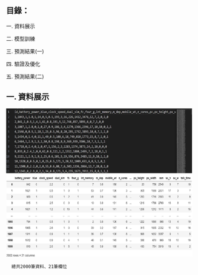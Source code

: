 目錄：
-------------------------------------------------------------------
一. 資料展示

二. 模型訓練

三. 預測結果(一)

四. 驗證及優化

五. 預測結果(二)

一. 資料展示
-----------------------------------------------------------------
<img src="https://github.com/tank11110/young/blob/master/Side%20Project/%E5%9C%96%E7%89%87%E9%9B%86/MPC1.jpg" height="400" width="700">

      
      總共2000筆資料、21筆欄位
